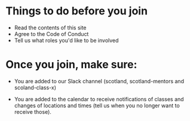 # Things to do before you join

- Read the contents of this site
- Agree to the Code of Conduct
- Tell us what roles you'd like to be involved 

# Once you join, make sure:

- You are added to our Slack channel (scotland, scotland-mentors and scoland-class-x)

- You are added to the calendar to receive notifications of classes and changes of locations and times (tell us when you no longer want to receive those).
